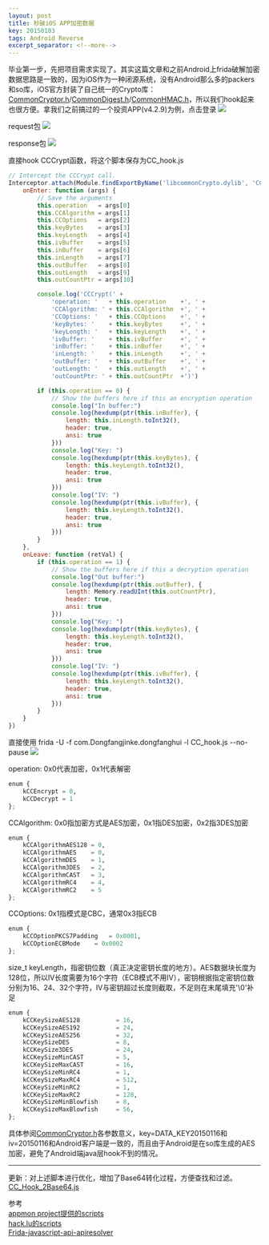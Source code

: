 ```yaml
---
layout: post
title: 秒破iOS APP加密数据
key: 20150103
tags: Android Reverse
excerpt_separator: <!--more-->
---
```

毕业第一步，先把项目需求实现了。其实这篇文章和之前Android上frida破解加密数据思路是一致的，因为iOS作为一种闭源系统，没有Android那么多的packers和so库，iOS官方封装了自己统一的Crypto库：  
[CommonCryptor.h](https://opensource.apple.com/source/CommonCrypto/CommonCrypto-36064/CommonCrypto/CommonCryptor.h)/[CommonDigest.h](https://opensource.apple.com/source/CommonCrypto/CommonCrypto-36064/CommonCrypto/CommonDigest.h.auto.html)/[CommonHMAC.h](https://opensource.apple.com/source/CommonCrypto/CommonCrypto-36064/CommonCrypto/CommonHMAC.h.auto.html)，所以我们hook起来也很方便。<!--more-->拿我们之前搞过的一个投资APP(v4.2.9)为例，点击登录
![](https://raw.githubusercontent.com/la0s/la0s.github.io/master/screenshots/20181207.1.png)

request包
![](https://raw.githubusercontent.com/la0s/la0s.github.io/master/screenshots/20181207.2.png)

response包
![](https://raw.githubusercontent.com/la0s/la0s.github.io/master/screenshots/20181207.3.png)

直接hook CCCrypt函数，将这个脚本保存为CC_hook.js
```javascript
// Intercept the CCCrypt call.
Interceptor.attach(Module.findExportByName('libcommonCrypto.dylib', 'CCCrypt'), {
    onEnter: function (args) {
        // Save the arguments
        this.operation   = args[0]
        this.CCAlgorithm = args[1]
        this.CCOptions   = args[2]
        this.keyBytes    = args[3]
        this.keyLength   = args[4]
        this.ivBuffer    = args[5]
        this.inBuffer    = args[6]
        this.inLength    = args[7]
        this.outBuffer   = args[8]
        this.outLength   = args[9]
        this.outCountPtr = args[10]

        console.log('CCCrypt(' + 
            'operation: '   + this.operation    +', ' +
            'CCAlgorithm: ' + this.CCAlgorithm  +', ' +
            'CCOptions: '   + this.CCOptions    +', ' +
            'keyBytes: '    + this.keyBytes     +', ' +
            'keyLength: '   + this.keyLength    +', ' +
            'ivBuffer: '    + this.ivBuffer     +', ' +
            'inBuffer: '    + this.inBuffer     +', ' +
            'inLength: '    + this.inLength     +', ' +
            'outBuffer: '   + this.outBuffer    +', ' +
            'outLength: '   + this.outLength    +', ' +
            'outCountPtr: ' + this.outCountPtr  +')')

        if (this.operation == 0) {
            // Show the buffers here if this an encryption operation
            console.log("In buffer:")
            console.log(hexdump(ptr(this.inBuffer), {
                length: this.inLength.toInt32(),
                header: true,
                ansi: true
            }))
            console.log("Key: ")
            console.log(hexdump(ptr(this.keyBytes), {
                length: this.keyLength.toInt32(),
                header: true,
                ansi: true
            }))
            console.log("IV: ")
            console.log(hexdump(ptr(this.ivBuffer), {
                length: this.keyLength.toInt32(),
                header: true,
                ansi: true
            }))
        }
    },
    onLeave: function (retVal) {
        if (this.operation == 1) {
            // Show the buffers here if this a decryption operation
            console.log("Out buffer:")
            console.log(hexdump(ptr(this.outBuffer), {
                length: Memory.readUInt(this.outCountPtr),
                header: true,
                ansi: true
            }))
            console.log("Key: ")
            console.log(hexdump(ptr(this.keyBytes), {
                length: this.keyLength.toInt32(),
                header: true,
                ansi: true
            }))
            console.log("IV: ")
            console.log(hexdump(ptr(this.ivBuffer), {
                length: this.keyLength.toInt32(),
                header: true,
                ansi: true
            }))
        }
    }
})
```
直接使用 frida -U -f com.Dongfangjinke.dongfanghui -l CC_hook.js --no-pause
![](https://raw.githubusercontent.com/la0s/la0s.github.io/master/screenshots/20181207.4.png)

operation: 0x0代表加密，0x1代表解密  
```python
enum {
	kCCEncrypt = 0,	
	kCCDecrypt = 1	
};
```
CCAlgorithm: 0x0指加密方式是AES加密，0x1指DES加密，0x2指3DES加密  
```python
enum {
	kCCAlgorithmAES128 = 0,
	kCCAlgorithmAES    = 0,
	kCCAlgorithmDES    = 1,
	kCCAlgorithm3DES   = 2,		
	kCCAlgorithmCAST   = 3,		
	kCCAlgorithmRC4    = 4,
	kCCAlgorithmRC2	   = 5	
};
```
CCOptions: 0x1指模式是CBC，通常0x3指ECB
```python
enum {
	kCCOptionPKCS7Padding	= 0x0001,
	kCCOptionECBMode	= 0x0002
};
```
size_t keyLength，指密钥位数（真正决定密钥长度的地方）。AES数据块长度为128位，所以IV长度需要为16个字符（ECB模式不用IV），密钥根据指定密钥位数分别为16、24、32个字符，IV与密钥超过长度则截取，不足则在末尾填充'\0'补足
```python
enum {
    kCCKeySizeAES128          = 16,
    kCCKeySizeAES192          = 24,
    kCCKeySizeAES256          = 32,
    kCCKeySizeDES             = 8,
    kCCKeySize3DES            = 24,
    kCCKeySizeMinCAST         = 5,
    kCCKeySizeMaxCAST         = 16,
    kCCKeySizeMinRC4          = 1,
    kCCKeySizeMaxRC4          = 512,
    kCCKeySizeMinRC2          = 1,
    kCCKeySizeMaxRC2          = 128,
    kCCKeySizeMinBlowfish     = 8,
    kCCKeySizeMaxBlowfish     = 56,
};
```
具体参阅[CommonCryptor.h](https://opensource.apple.com/source/CommonCrypto/CommonCrypto-36064/CommonCrypto/CommonCryptor.h)各参数意义，key=DATA_KEY20150116和iv=20150116和Android客户端是一致的，而且由于Android是在so库生成的AES加密，避免了Android端java层hook不到的情况。  
***
更新：对上述脚本进行优化，增加了Base64转化过程，方便查找和过滤。
[CC_Hook_2Base64.js](https://raw.githubusercontent.com/la0s/Frida-scripts/main/Images/CC_Hook_2Base64.png)  

参考  
[appmon project提供的scripts](https://github.com/dpnishant/appmon/tree/master/scripts/iOS/Crypto)   
[hack.lu的scripts](https://github.com/theart42/hack.lu/blob/master/IOS/Notes/05-Crypt/00-crypto-hooks.md)  
[Frida-javascript-api-apiresolver](https://www.frida.re/docs/javascript-api/#apiresolver)
